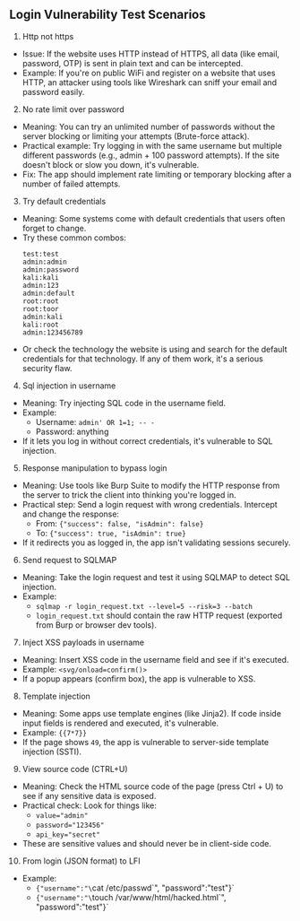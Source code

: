 ## Login Vulnerability Test Scenarios

1. Http not https  
- Issue: If the website uses HTTP instead of HTTPS, all data (like email, password, OTP) is sent in plain text and can be intercepted.  
- Example: If you're on public WiFi and register on a website that uses HTTP, an attacker using tools like Wireshark can sniff your email and password easily.

2. No rate limit over password  
- Meaning: You can try an unlimited number of passwords without the server blocking or limiting your attempts (Brute-force attack).  
- Practical example: Try logging in with the same username but multiple different passwords (e.g., admin + 100 password attempts). If the site doesn't block or slow you down, it's vulnerable.  
- Fix: The app should implement rate limiting or temporary blocking after a number of failed attempts.

3. Try default credentials  
- Meaning: Some systems come with default credentials that users often forget to change.  
- Try these common combos:
  ```
  test:test  
  admin:admin  
  admin:password  
  kali:kali  
  admin:123  
  admin:default  
  root:root  
  root:toor  
  admin:kali  
  kali:root  
  admin:123456789
  ```
- Or check the technology the website is using and search for the default credentials for that technology. If any of them work, it's a serious security flaw.

4. Sql injection in username  
- Meaning: Try injecting SQL code in the username field.  
- Example:  
  - Username: `admin' OR 1=1; -- -`  
  - Password: anything  
- If it lets you log in without correct credentials, it's vulnerable to SQL injection.

5. Response manipulation to bypass login  
- Meaning: Use tools like Burp Suite to modify the HTTP response from the server to trick the client into thinking you're logged in.  
- Practical step: Send a login request with wrong credentials. Intercept and change the response:  
  - From: `{"success": false, "isAdmin": false}`  
  - To: `{"success": true, "isAdmin": true}`  
- If it redirects you as logged in, the app isn't validating sessions securely.

6. Send request to SQLMAP  
- Meaning: Take the login request and test it using SQLMAP to detect SQL injection.  
- Example:  
  - `sqlmap -r login_request.txt --level=5 --risk=3 --batch`  
  - `login_request.txt` should contain the raw HTTP request (exported from Burp or browser dev tools).

7. Inject XSS payloads in username  
- Meaning: Insert XSS code in the username field and see if it's executed.  
- Example: `<svg/onload=confirm()>`  
- If a popup appears (confirm box), the app is vulnerable to XSS.

8. Template injection  
- Meaning: Some apps use template engines (like Jinja2). If code inside input fields is rendered and executed, it's vulnerable.  
- Example: `{{7*7}}`  
- If the page shows `49`, the app is vulnerable to server-side template injection (SSTI).

9. View source code (CTRL+U)  
- Meaning: Check the HTML source code of the page (press Ctrl + U) to see if any sensitive data is exposed.  
- Practical check: Look for things like:  
  - `value="admin"`  
  - `password="123456"`  
  - `api_key="secret"`  
- These are sensitive values and should never be in client-side code.

10. From login (JSON format) to LFI  
- Example:  
  - `{"username":"\`cat /etc/passwd\`", "password":"test"}`  
  - `{"username":"\`touch /var/www/html/hacked.html\`", "password":"test"}`  
